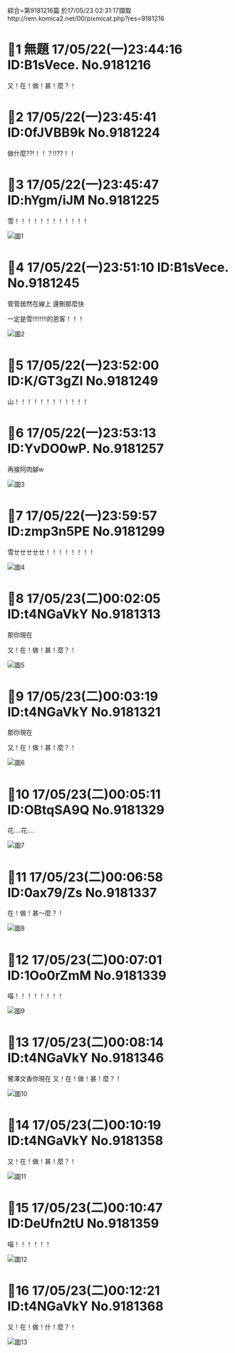 綜合=第9181216篇 於17/05/23 02:31:17擷取http://rem.komica2.net/00/pixmicat.php?res=9181216

# 💬1 無題 17/05/22(一)23:44:16 ID:B1sVece. No.9181216 

又！在！做！甚！麼？！

# 💬2 17/05/22(一)23:45:41 ID:0fJVBB9k No.9181224 

做什麼??!！！？!!??！！

# 💬3 17/05/22(一)23:45:47 ID:hYgm/iJM No.9181225 

雪！！！！！！！！！！！！

![圖1](http://web.archive.org/web/20160101020202/http://p2.komica.ml/00/src/1495467947757.jpg)

# 💬4 17/05/22(一)23:51:10 ID:B1sVece. No.9181245 

管管居然在線上
還刪那麼快

一定是雪!!!!!!!!的恩客！！！

![圖2](http://web.archive.org/web/20160101020202/http://p2.komica.ml/00/src/1495468270985.jpg)

# 💬5 17/05/22(一)23:52:00 ID:K/GT3gZI No.9181249 

山！！！！！！！！！！！！

# 💬6 17/05/22(一)23:53:13 ID:YvDO0wP. No.9181257 

再接阿肉腳w

![圖3](http://web.archive.org/web/20160101020202/http://p2.komica.ml/00/src/1495468393783.png)

# 💬7 17/05/22(一)23:59:57 ID:zmp3n5PE No.9181299 

雪ㄝㄝㄝㄝㄝ！！！！！！！！

![圖4](http://web.archive.org/web/20160101020202/http://p2.komica.ml/00/src/1495468797835.jpg)

# 💬8 17/05/23(二)00:02:05 ID:t4NGaVkY No.9181313 

那你現在

又！在！做！甚！麼？！

![圖5](http://web.archive.org/web/20160101020202/http://p2.komica.ml/00/src/1495468925311.jpg)

# 💬9 17/05/23(二)00:03:19 ID:t4NGaVkY No.9181321 

那你現在

又！在！做！甚！麼？！

![圖6](http://web.archive.org/web/20160101020202/http://p2.komica.ml/00/src/1495468999335.jpg)

# 💬10 17/05/23(二)00:05:11 ID:OBtqSA9Q No.9181329 

花....花....

![圖7](http://web.archive.org/web/20160101020202/http://p2.komica.ml/00/src/1495469111525.jpg)

# 💬11 17/05/23(二)00:06:58 ID:0ax79/Zs No.9181337 

在！做！甚～麼？！

![圖8](http://web.archive.org/web/20160101020202/http://p2.komica.ml/00/src/1495469218482.jpg)

# 💬12 17/05/23(二)00:07:01 ID:1Oo0rZmM No.9181339 

喵！！！！！！！！

![圖9](http://web.archive.org/web/20160101020202/http://p2.komica.ml/00/src/1495469221742.jpg)

# 💬13 17/05/23(二)00:08:14 ID:t4NGaVkY No.9181346 

鷺澤文香你現在
又！在！做！甚！麼？！

![圖10](http://web.archive.org/web/20160101020202/http://p2.komica.ml/00/src/1495469294274.png)

# 💬14 17/05/23(二)00:10:19 ID:t4NGaVkY No.9181358 

又！在！做！甚！麼？！

![圖11](http://web.archive.org/web/20160101020202/http://p2.komica.ml/00/src/1495469419327.jpg)

# 💬15 17/05/23(二)00:10:47 ID:DeUfn2tU No.9181359 

喵！！！！！！

![圖12](http://web.archive.org/web/20160101020202/http://p2.komica.ml/00/src/1495469447595.jpg)

# 💬16 17/05/23(二)00:12:21 ID:t4NGaVkY No.9181368 

又！在！做！什！麼？！

![圖13](http://web.archive.org/web/20160101020202/http://p2.komica.ml/00/src/1495469541137.jpg)
